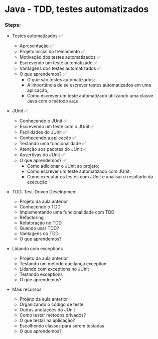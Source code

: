 # Java - TDD, testes automatizados

### Steps:

- Testes automatizados ✅
  - Apresentação ✅
  - Projeto inicial do treinamento ✅
  - Motivação dos testes automatizados ✅
  - Escrevendo um teste automatizado ✅
  - Vantagens dos testes automatizados ✅
  - O que aprendemos? ✅
    - O que são testes automatizados;
    - A importância de se escrever testes automatizados em uma aplicação;
    - Como escrever um teste automatizado utilizando uma classe Java com o método `main`.

- JUnit ✅
  - Conhecendo o JUnit ✅
  - Escrevendo um teste com o JUnit ✅
  - Facilidades do JUnit ✅
  - Conhecendo a aplicação ✅
  - Testando uma funcionalidade ✅
  - Atenção aos pacotes do JUnit ✅
  - Assertivas do JUnit ✅
  - O que aprendemos? ✅
    - Como adicionar o JUnit ao projeto;
    - Como escrever um teste automatizado com JUnit;
    - Como executar os testes com JUnit e analisar o resultado da execução.

- TDD: Test-Driven Development
  - Projeto da aula anterior
  - Conhecendo o TDD
  - Implementando uma funcionalidade com TDD
  - Refactoring
  - Refatoração no TDD
  - Quando usar TDD?
  - Vantagens do TDD
  - O que aprendemos?

- Lidando com exceptions
  - Projeto da aula anterior
  - Testando um método que lança exception
  - Lidando com exceptions no JUnit
  - Testando exceptions
  - O que aprendemos?

- Mais recursos
  - Projeto da aula anterior
  - Organizando o código de teste
  - Outras anotações do JUnit
  - Como testar métodos privados?
  - O que testar na aplicação?
  - Escolhendo classes para serem testadas
  - O que aprendemos?